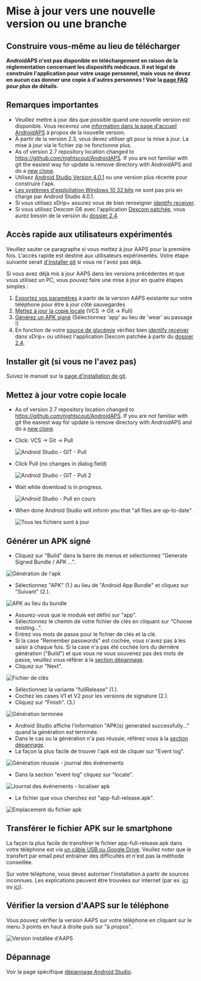 # Mise à jour vers une nouvelle version ou une branche

## Construire vous-même au lieu de télécharger

**AndroidAPS n'est pas disponible en téléchargement en raison de la réglementation concernant les dispositifs médicaux. Il est légal de construire l'application pour votre usage personnel, mais vous ne devez en aucun cas donner une copie à d'autres personnes ! Voir la [page FAQ](../Getting-Started/FAQ.md) pour plus de détails.**

## Remarques importantes

* Veuillez mettre à jour dès que possible quand une nouvelle version est disponible. Vous recevrez une [information dans la page d'accueil AndroidAPS](../Installing-AndroidAPS/Releasenotes#notes-de-version) à propos de la nouvelle version.
* À partir de la version 2.3, vous devez utiliser git pour la mise à jour. La mise à jour via le fichier zip ne fonctionne plus.
* As of version 2.7 repository location changed to <https://github.com/nightscout/AndroidAPS>. If you are not familiar with git the easiest way for update is remove directory with AndroidAPS and do a [new clone](../Installing-AndroidAPS/Building-APK.md).
* Utilisez [Android Studio Version 4.0.1](https://developer.android.com/studio/) ou une version plus récente pour construire l'apk.
* [Les systèmes d'exploitation Windows 10 32 bits](../Installing-AndroidAPS/troubleshooting_androidstudio#unable-to-start-daemon-process) ne sont pas pris en charge par Android Studio 4.0.1.
* Si vous utilisez xDrip+ assurez vous de bien renseigner [identify receiver](../Configuration/xdrip#identify-receiver).
* Si vous utilisez Dexcom G6 avec l'application [Dexcom patchée](../Hardware/DexcomG6#if-using-g6-with-patched-dexcom-app), vous aurez besoin de la version du [dossier 2.4](https://github.com/dexcomapp/dexcomapp/tree/master/2.4).

## Accès rapide aux utilisateurs expérimentés

Veuillez sauter ce paragraphe si vous mettez à jour AAPS pour la première fois. L'accès rapide est destiné aux utilisateurs expérimentés. Votre étape suivante serait [d'installer git](../Installing-AndroidAPS/git-install.rst) si vous ne l'avez pas déjà.

Si vous avez déjà mis à jour AAPS dans les versions précédentes et que vous utilisez un PC, vous pouvez faire une mise à jour en quatre étapes simples :

1. [Exportez vos paramètres](../Usage/ExportImportSettings.html#comment-exporter-les-parametres) à partir de la version AAPS existante sur votre téléphone pour être à jour côté sauvegardes
2. [Mettez à jour la copie locale](../Installing-AndroidAPS/Update-to-new-version.html#mettez-a-jour-votre-copie-locale) (VCS -> Git -> Pull)
3. [Générez un APK signé](../Installing-AndroidAPS/Update-to-new-version.html#generer-un-apk-signe) (Sélectionnez 'app' au lieu de 'wear' au passage !)
4. En fonction de votre [source de glycémie](../Configuration/BG-Source.rst) vérifiez bien [identify receiver](../Configuration/xdrip.html#identifier-le-recepteur) dans xDrip+ ou utilisez l'application Dexcom patchée à partir du [dossier 2.4](https://github.com/dexcomapp/dexcomapp/tree/master/2.4).

## Installer git (si vous ne l'avez pas)

Suivez le manuel sur la [page d'installation de git](../Installing-AndroidAPS/git-install.rst).

## Mettez à jour votre copie locale

* As of version 2.7 repository location changed to <https://github.com/nightscout/AndroidAPS>. If you are not familiar with git the easiest way for update is remove directory with AndroidAPS and do a [new clone](../Installing-AndroidAPS/Building-APK.md).
* Click: VCS -> Git -> Pull
    
    ![Android Studio - GIT - Pull](../images/AndroidStudio361_Update01.png)

* Click Pull (no changes in dialog field)
    
    ![Android Studio - GIT - Pull 2](../images/AndroidStudio361_Update02a.png)

* Wait while download is in progress.
    
    ![Android Studio - Pull en cours](../images/AndroidStudio361_Update03.png)

* When done Android Studio will inform you that "all files are up-to-date".
    
    ![Tous les fichiers sont à jour](../images/AndroidStudio361_Update04.png)

## Générer un APK signé

<!--- Text is maintained in page building-apk.md --->

* Cliquez sur "Build" dans la barre de menus et sélectionnez "Generate Signed Bundle / APK ...".

![Génération de l'apk](../images/AndroidStudio361_27.png)

* Sélectionnez "APK" (1.) au lieu de "Android App Bundle" et cliquez sur "Suivant" (2.).

![APK au lieu du bundle](../images/AndroidStudio361_28.png)

* Assurez-vous que le module est défini sur "app".
* Sélectionnez le chemin de votre fichier de clés en cliquant sur "Choose existing...".
* Entrez vos mots de passe pour le fichier de clés et la clé.
* Si la case "Remember passwords" est cochée, vous n'avez pas à les saisir à chaque fois. Si la case n'a pas été cochée lors du dernière génération ("Build") et que vous ne vous souvenez pas des mots de passe, veuillez vous référer à la [section dépannage](../Installing-AndroidAPS/troubleshooting_androidstudio#certificats-perdus).
* Cliquez sur "Next".

![Fichier de clés](../images/AndroidStudio361_Update05.png)

* Sélectionnez la variante "fullRelease" (1.). 
* Cochez les cases V1 et V2 pour les versions de signature (2.).
* Cliquez sur "Finish". (3.)

![Génération terminée](../images/AndroidStudio361_32.png)

* Android Studio affiche l'information "APK(s) generated successfully..." quand la génération est terminée.
* Dans le cas ou la génération n'a pas réussie, référez vous à la [section dépannage](../Installing-AndroidAPS/troubleshooting_androidstudio.rst).
* La façon la plus facile de trouver l'apk est de cliquer sur "Event log".

![Génération réussie - journal des événements](../images/AndroidStudio361_33.png)

* Dans la section "event log" cliquez sur "locate".

![Journal des événements - localiser apk](../images/AndroidStudio361_34.png)

* Le fichier que vous cherchez est "app-full-release.apk".

![Emplacement du fichier apk](../images/AndroidStudio361_35.png)

## Transférer le fichier APK sur le smartphone

La façon la plus facile de transférer le fichier app-full-release.apk dans votre téléphone est via [un câble USB ou Google Drive](https://support.google.com/android/answer/9064445?hl=fr). Veuilez noter que le transfert par email peut entraîner des difficultés et n'est pas la méthode conseillée.

Sur votre téléphone, vous devez autoriser l'installation à partir de sources inconnues. Les explications peuvent être trouvées sur internet (par ex. [ici](https://www.expressvpn.com/de/support/vpn-setup/enable-apk-installs-android/) ou [ici](https://www.androidcentral.com/unknown-sources)).

## Vérifier la version d'AAPS sur le téléphone

Vous pouvez vérifier la version AAPS sur votre téléphone en cliquant sur le menu 3 points en haut à droite puis sur "à propos".

![Version installée d'AAPS](../images/Update_VersionCheck.png)

## Dépannage

Voir la page spécifique [dépannage Android Studio](../Installing-AndroidAPS/troubleshooting_androidstudio.rst).